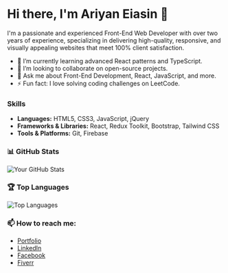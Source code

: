 # Hi there, I'm Ariyan Eiasin 👋

I'm a passionate and experienced Front-End Web Developer with over two years of experience, specializing in delivering high-quality, responsive, and visually appealing websites that meet 100% client satisfaction.

- 🌱 I’m currently learning advanced React patterns and TypeScript.
- 👯 I’m looking to collaborate on open-source projects.
- 💬 Ask me about Front-End Development, React, JavaScript, and more.
- ⚡ Fun fact: I love solving coding challenges on LeetCode.

### Skills

- **Languages:** HTML5, CSS3, JavaScript, jQuery
- **Frameworks & Libraries:** React, Redux Toolkit, Bootstrap, Tailwind CSS
- **Tools & Platforms:** Git, Firebase

### 📊 GitHub Stats
![Your GitHub Stats](https://github-readme-stats.vercel.app/api?username=YourUsername&show_icons=true&theme=radical)

### 🏆 Top Languages
![Top Languages](JavaScript)

### 📫 How to reach me:
- [Portfolio](https://portfolio-eiasin.netlify.app/)
- [LinkedIn](https://www.linkedin.com/in/ariyan-eiasin-88725b27b/)
- [Facebook](https://www.facebook.com/ariyan.abara/)
- [Fiverr](https://www.fiverr.com/eiasinwebdev)
